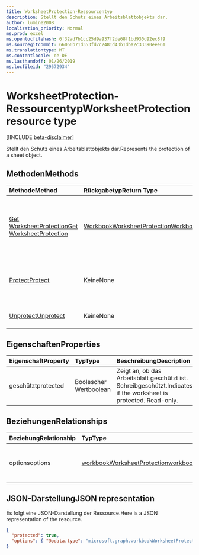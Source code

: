 ```yaml
---
title: WorksheetProtection-Ressourcentyp
description: Stellt den Schutz eines Arbeitsblattobjekts dar.
author: lumine2008
localization_priority: Normal
ms.prod: excel
ms.openlocfilehash: 6f32ad7b1cc25d9a937f2de68f1bd930d92ec8f9
ms.sourcegitcommit: 66066b71d353fd7c2481d43b1dba2c33390eee61
ms.translationtype: MT
ms.contentlocale: de-DE
ms.lasthandoff: 01/26/2019
ms.locfileid: "29572934"
---
```

# <a name="worksheetprotection-resource-type"></a><span data-ttu-id="370e2-103">WorksheetProtection-Ressourcentyp</span><span class="sxs-lookup"><span data-stu-id="370e2-103">WorksheetProtection resource type</span></span>

[!INCLUDE [beta-disclaimer](../../includes/beta-disclaimer.md)]

<span data-ttu-id="370e2-104">Stellt den Schutz eines Arbeitsblattobjekts dar.</span><span class="sxs-lookup"><span data-stu-id="370e2-104">Represents the protection of a sheet object.</span></span>


## <a name="methods"></a><span data-ttu-id="370e2-105">Methoden</span><span class="sxs-lookup"><span data-stu-id="370e2-105">Methods</span></span>

| <span data-ttu-id="370e2-106">Methode</span><span class="sxs-lookup"><span data-stu-id="370e2-106">Method</span></span>           | <span data-ttu-id="370e2-107">Rückgabetyp</span><span class="sxs-lookup"><span data-stu-id="370e2-107">Return Type</span></span>    |<span data-ttu-id="370e2-108">Beschreibung</span><span class="sxs-lookup"><span data-stu-id="370e2-108">Description</span></span>|
|:---------------|:--------|:----------|
|[<span data-ttu-id="370e2-109">Get WorksheetProtection</span><span class="sxs-lookup"><span data-stu-id="370e2-109">Get WorksheetProtection</span></span>](../api/worksheetprotection-get.md) | [<span data-ttu-id="370e2-110">WorkbookWorksheetProtection</span><span class="sxs-lookup"><span data-stu-id="370e2-110">WorkbookWorksheetProtection</span></span>](worksheetprotection.md) |<span data-ttu-id="370e2-111">Dient zum Lesen der Eigenschaften und der Beziehungen des worksheetProtection-Objekts.</span><span class="sxs-lookup"><span data-stu-id="370e2-111">Read properties and relationships of worksheetProtection object.</span></span>|
|[<span data-ttu-id="370e2-112">Protect</span><span class="sxs-lookup"><span data-stu-id="370e2-112">Protect</span></span>](../api/worksheetprotection-protect.md)|<span data-ttu-id="370e2-113">Keine</span><span class="sxs-lookup"><span data-stu-id="370e2-113">None</span></span>|<span data-ttu-id="370e2-p101">Schützen ein Arbeitsblatt. Wird ausgelöst, wenn das Arbeitsblatt geschützt ist.</span><span class="sxs-lookup"><span data-stu-id="370e2-p101">Protect a worksheet. It throws if the worksheet has been protected.</span></span>|
|[<span data-ttu-id="370e2-116">Unprotect</span><span class="sxs-lookup"><span data-stu-id="370e2-116">Unprotect</span></span>](../api/worksheetprotection-unprotect.md)|<span data-ttu-id="370e2-117">Keine</span><span class="sxs-lookup"><span data-stu-id="370e2-117">None</span></span>|<span data-ttu-id="370e2-118">Schutz eines Arbeitsblatts aufheben.</span><span class="sxs-lookup"><span data-stu-id="370e2-118">Unprotect a worksheet</span></span>|

## <a name="properties"></a><span data-ttu-id="370e2-119">Eigenschaften</span><span class="sxs-lookup"><span data-stu-id="370e2-119">Properties</span></span>
| <span data-ttu-id="370e2-120">Eigenschaft</span><span class="sxs-lookup"><span data-stu-id="370e2-120">Property</span></span>     | <span data-ttu-id="370e2-121">Typ</span><span class="sxs-lookup"><span data-stu-id="370e2-121">Type</span></span>   |<span data-ttu-id="370e2-122">Beschreibung</span><span class="sxs-lookup"><span data-stu-id="370e2-122">Description</span></span>|
|:---------------|:--------|:----------|
|<span data-ttu-id="370e2-123">geschützt</span><span class="sxs-lookup"><span data-stu-id="370e2-123">protected</span></span>|<span data-ttu-id="370e2-124">Boolescher Wert</span><span class="sxs-lookup"><span data-stu-id="370e2-124">boolean</span></span>|<span data-ttu-id="370e2-p102">Zeigt an, ob das Arbeitsblatt geschützt ist.  Schreibgeschützt.</span><span class="sxs-lookup"><span data-stu-id="370e2-p102">Indicates if the worksheet is protected.  Read-only.</span></span>|

## <a name="relationships"></a><span data-ttu-id="370e2-127">Beziehungen</span><span class="sxs-lookup"><span data-stu-id="370e2-127">Relationships</span></span>
| <span data-ttu-id="370e2-128">Beziehung</span><span class="sxs-lookup"><span data-stu-id="370e2-128">Relationship</span></span> | <span data-ttu-id="370e2-129">Typ</span><span class="sxs-lookup"><span data-stu-id="370e2-129">Type</span></span>   |<span data-ttu-id="370e2-130">Beschreibung</span><span class="sxs-lookup"><span data-stu-id="370e2-130">Description</span></span>|
|:---------------|:--------|:----------|
|<span data-ttu-id="370e2-131">options</span><span class="sxs-lookup"><span data-stu-id="370e2-131">options</span></span>|[<span data-ttu-id="370e2-132">workbookWorksheetProtection</span><span class="sxs-lookup"><span data-stu-id="370e2-132">workbookWorksheetProtection</span></span>](worksheetprotectionoptions.md)|<span data-ttu-id="370e2-p103">Optionen für den Arbeitsblattschutz. Schreibgeschützt.</span><span class="sxs-lookup"><span data-stu-id="370e2-p103">Sheet protection options. Read-only.</span></span>|

## <a name="json-representation"></a><span data-ttu-id="370e2-135">JSON-Darstellung</span><span class="sxs-lookup"><span data-stu-id="370e2-135">JSON representation</span></span>

<span data-ttu-id="370e2-136">Es folgt eine JSON-Darstellung der Ressource.</span><span class="sxs-lookup"><span data-stu-id="370e2-136">Here is a JSON representation of the resource.</span></span>

<!-- {
  "blockType": "resource",
  "optionalProperties": [
  "options"
  ],
  "baseType": "microsoft.graph.entity",
  "@odata.type": "microsoft.graph.workbookWorksheetProtection"
}-->

```json
{
  "protected": true,
  "options": { "@odata.type": "microsoft.graph.workbookWorksheetProtectionOptions" }
}

```

<!-- uuid: 8fcb5dbc-d5aa-4681-8e31-b001d5168d79
2015-10-25 14:57:30 UTC -->
<!--
{
  "type": "#page.annotation",
  "description": "WorksheetProtection resource",
  "keywords": "",
  "section": "documentation",
  "tocPath": "",
  "suppressions": [
    "Error: /api-reference/beta/resources/worksheetprotection.md:\r\n      Exception processing links.\r\n    System.ArgumentException: Link Definition was null. Link text: !INCLUDE [beta-disclaimer](../../includes/beta-disclaimer.md)\r\n      at ApiDoctor.Validation.DocFile.get_LinkDestinations()\r\n      at ApiDoctor.Validation.DocSet.ValidateLinks(Boolean includeWarnings, String[] relativePathForFiles, IssueLogger issues, Boolean requireFilenameCaseMatch, Boolean printOrphanedFiles)"
  ]
}
-->
